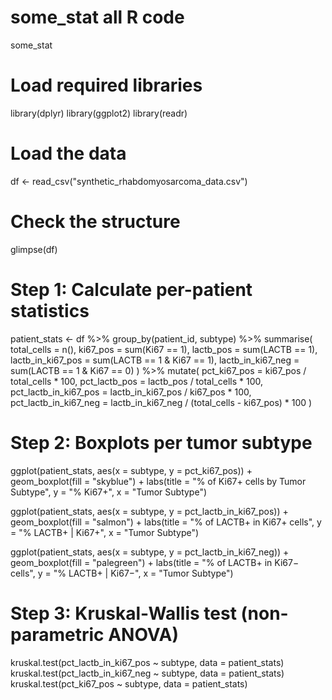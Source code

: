 # some_stat all R code
some_stat

# Load required libraries
library(dplyr)
library(ggplot2)
library(readr)

# Load the data
df <- read_csv("synthetic_rhabdomyosarcoma_data.csv")

# Check the structure
glimpse(df)

# Step 1: Calculate per-patient statistics
patient_stats <- df %>%
  group_by(patient_id, subtype) %>%
  summarise(
    total_cells = n(),
    ki67_pos = sum(Ki67 == 1),
    lactb_pos = sum(LACTB == 1),
    lactb_in_ki67_pos = sum(LACTB == 1 & Ki67 == 1),
    lactb_in_ki67_neg = sum(LACTB == 1 & Ki67 == 0)
  ) %>%
  mutate(
    pct_ki67_pos = ki67_pos / total_cells * 100,
    pct_lactb_pos = lactb_pos / total_cells * 100,
    pct_lactb_in_ki67_pos = lactb_in_ki67_pos / ki67_pos * 100,
    pct_lactb_in_ki67_neg = lactb_in_ki67_neg / (total_cells - ki67_pos) * 100
  )

# Step 2: Boxplots per tumor subtype
ggplot(patient_stats, aes(x = subtype, y = pct_ki67_pos)) +
  geom_boxplot(fill = "skyblue") +
  labs(title = "% of Ki67+ cells by Tumor Subtype", y = "% Ki67+", x = "Tumor Subtype")

ggplot(patient_stats, aes(x = subtype, y = pct_lactb_in_ki67_pos)) +
  geom_boxplot(fill = "salmon") +
  labs(title = "% of LACTB+ in Ki67+ cells", y = "% LACTB+ | Ki67+", x = "Tumor Subtype")

ggplot(patient_stats, aes(x = subtype, y = pct_lactb_in_ki67_neg)) +
  geom_boxplot(fill = "palegreen") +
  labs(title = "% of LACTB+ in Ki67− cells", y = "% LACTB+ | Ki67−", x = "Tumor Subtype")

# Step 3: Kruskal-Wallis test (non-parametric ANOVA)
kruskal.test(pct_lactb_in_ki67_pos ~ subtype, data = patient_stats)
kruskal.test(pct_lactb_in_ki67_neg ~ subtype, data = patient_stats)
kruskal.test(pct_ki67_pos ~ subtype, data = patient_stats)
